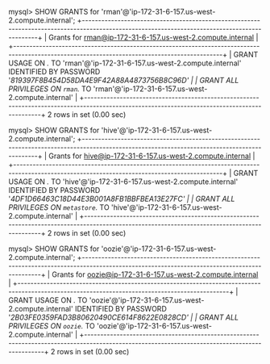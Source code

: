 mysql> SHOW GRANTS for 'rman'@'ip-172-31-6-157.us-west-2.compute.internal';
+----------------------------------------------------------------------------------------------------------------------------------------------+
| Grants for rman@ip-172-31-6-157.us-west-2.compute.internal                                                                                   |
+----------------------------------------------------------------------------------------------------------------------------------------------+
| GRANT USAGE ON *.* TO 'rman'@'ip-172-31-6-157.us-west-2.compute.internal' IDENTIFIED BY PASSWORD '*819397F8B454D58DA4E9F42A88A4873756B8C96D' |
| GRANT ALL PRIVILEGES ON `rman`.* TO 'rman'@'ip-172-31-6-157.us-west-2.compute.internal'                                                      |
+----------------------------------------------------------------------------------------------------------------------------------------------+
2 rows in set (0.00 sec)


mysql> SHOW GRANTS for 'hive'@'ip-172-31-6-157.us-west-2.compute.internal';
+----------------------------------------------------------------------------------------------------------------------------------------------+
| Grants for hive@ip-172-31-6-157.us-west-2.compute.internal                                                                                   |
+----------------------------------------------------------------------------------------------------------------------------------------------+
| GRANT USAGE ON *.* TO 'hive'@'ip-172-31-6-157.us-west-2.compute.internal' IDENTIFIED BY PASSWORD '*4DF1D66463C18D44E3B001A8FB1BBFBEA13E27FC' |
| GRANT ALL PRIVILEGES ON `metastore`.* TO 'hive'@'ip-172-31-6-157.us-west-2.compute.internal'                                                 |
+----------------------------------------------------------------------------------------------------------------------------------------------+
2 rows in set (0.00 sec)

mysql> SHOW GRANTS for 'oozie'@'ip-172-31-6-157.us-west-2.compute.internal';
+-----------------------------------------------------------------------------------------------------------------------------------------------+
| Grants for oozie@ip-172-31-6-157.us-west-2.compute.internal                                                                                   |
+-----------------------------------------------------------------------------------------------------------------------------------------------+
| GRANT USAGE ON *.* TO 'oozie'@'ip-172-31-6-157.us-west-2.compute.internal' IDENTIFIED BY PASSWORD '*2B03FE0359FAD3B80620490CE614F8622E0828CD' |
| GRANT ALL PRIVILEGES ON `oozie`.* TO 'oozie'@'ip-172-31-6-157.us-west-2.compute.internal'                                                     |
+-----------------------------------------------------------------------------------------------------------------------------------------------+
2 rows in set (0.00 sec)

